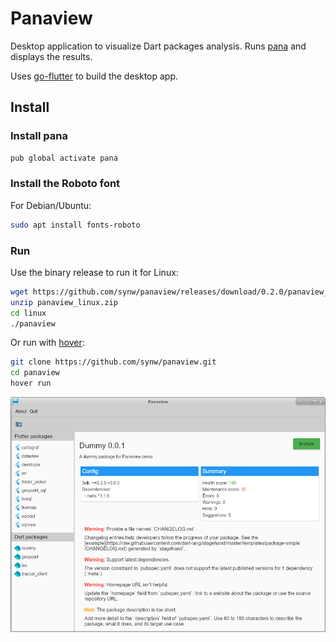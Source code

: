 # Panaview

Desktop application to visualize Dart packages analysis. Runs [pana](https://pub.dev/packages/pana) and displays the results.

Uses [go-flutter](https://github.com/go-flutter-desktop/go-flutter) to build the desktop app.

## Install

### Install pana

```bash
pub global activate pana
```

### Install the Roboto font

For Debian/Ubuntu:

```bash
sudo apt install fonts-roboto
```

### Run

Use the binary release to run it for Linux:

```bash
wget https://github.com/synw/panaview/releases/download/0.2.0/panaview_linux.zip
unzip panaview_linux.zip
cd linux
./panaview
```

Or run with [hover](https://github.com/go-flutter-desktop/hover):

```bash
git clone https://github.com/synw/panaview.git
cd panaview
hover run
```

![Screenshot](img/screenshot.png)
